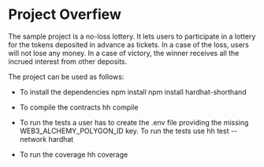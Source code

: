 
# Project Overfiew

The sample project is a no-loss lottery.
It lets users to participate in a lottery for the tokens deposited in advance as tickets. In a case of the loss, users will not lose any money. In a case of victory, the winner receives all the incrued interest from other deposits. 

The project can be used as follows:
- To install the dependencies
npm install
npm install hardhat-shorthand

- To compile the contracts
hh compile

- To run the tests a user has to create the .env file providing the missing WEB3_ALCHEMY_POLYGON_ID key. To run the tests use
 hh test --network hardhat
- To run the coverage
 hh coverage
